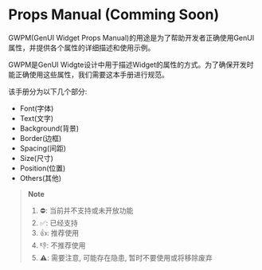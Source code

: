# Props Manual (Comming Soon)

GWPM(GenUI Widget Props Manual)的用途是为了帮助开发者正确使用GenUI属性，并提供各个属性的详细描述和使用示例。 

GWPM是GenUI Widgte设计中用于描述Widget的属性的方式。为了确保开发时能正确使用这些属性，我们需要这本手册进行规范。

该手册分为以下几个部分:
- Font(字体)
- Text(文字)
- Background(背景)
- Border(边框)
- Spacing(间距)
- Size(尺寸)
- Position(位置)
- Others(其他)

> **Note**
> 1. ⛔: 当前并不支持或未开放功能 
> 2. ✅: 已经支持
> 3. 👍: 推荐使用
> 4. 👎: 不推荐使用
> 5. ⚠️: 需要注意, 可能存在隐患, 暂时不要使用或将移除废弃